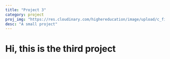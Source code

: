 ```yaml
---
title: "Project 3"
category: project
proj_img: "https://res.cloudinary.com/highereducation/image/upload/c_fill,w_1200,h_628,f_auto,fl_lossy,q_auto/v1/TheBestSchools.org/online-bachelors-project-management-hero.jpg"
desc: "A small project"
---
```


# Hi, this is the third project